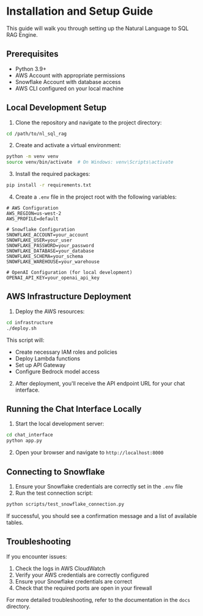 # Installation and Setup Guide

This guide will walk you through setting up the Natural Language to SQL RAG Engine.

## Prerequisites

- Python 3.9+
- AWS Account with appropriate permissions
- Snowflake Account with database access
- AWS CLI configured on your local machine

## Local Development Setup

1. Clone the repository and navigate to the project directory:

```bash
cd /path/to/nl_sql_rag
```

2. Create and activate a virtual environment:

```bash
python -m venv venv
source venv/bin/activate  # On Windows: venv\Scripts\activate
```

3. Install the required packages:

```bash
pip install -r requirements.txt
```

4. Create a `.env` file in the project root with the following variables:

```
# AWS Configuration
AWS_REGION=us-west-2
AWS_PROFILE=default

# Snowflake Configuration
SNOWFLAKE_ACCOUNT=your_account
SNOWFLAKE_USER=your_user
SNOWFLAKE_PASSWORD=your_password
SNOWFLAKE_DATABASE=your_database
SNOWFLAKE_SCHEMA=your_schema
SNOWFLAKE_WAREHOUSE=your_warehouse

# OpenAI Configuration (for local development)
OPENAI_API_KEY=your_openai_api_key
```

## AWS Infrastructure Deployment

1. Deploy the AWS resources:

```bash
cd infrastructure
./deploy.sh
```

This script will:
- Create necessary IAM roles and policies
- Deploy Lambda functions
- Set up API Gateway
- Configure Bedrock model access

2. After deployment, you'll receive the API endpoint URL for your chat interface.

## Running the Chat Interface Locally

1. Start the local development server:

```bash
cd chat_interface
python app.py
```

2. Open your browser and navigate to `http://localhost:8000`

## Connecting to Snowflake

1. Ensure your Snowflake credentials are correctly set in the `.env` file
2. Run the test connection script:

```bash
python scripts/test_snowflake_connection.py
```

If successful, you should see a confirmation message and a list of available tables.

## Troubleshooting

If you encounter issues:

1. Check the logs in AWS CloudWatch
2. Verify your AWS credentials are correctly configured
3. Ensure your Snowflake credentials are correct
4. Check that the required ports are open in your firewall

For more detailed troubleshooting, refer to the documentation in the `docs` directory.
